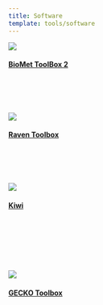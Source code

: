 ```yaml
---
title: Software
template: tools/software
---
```


<a href="http://biomet-toolbox.chalmers.se/">
  <img class="project-logo" src="/img/logo_biomet.png">
  <h4>BioMet ToolBox 2</h4>
</a><br><br><br><br>

<a href="https://github.com/SysBioChalmers/RAVEN">
  <img class="project-logo" src="/img/logo_raven.png">
  <h4>Raven Toolbox</h4>
</a><br><br><br><br>

<a href="https://github.com/SysBioChalmers/Kiwi">
  <img class="project-logo" src="/img/logo_kiwi.png">
  <h4>Kiwi</h4>
</a><br><br><br><br><br><br>

<a href="https://github.com/SysBioChalmers/GECKO">
  <img class="project-logo" src="/img/logo_gecko.png">
  <h4>GECKO Toolbox</h4>
</a><br><br><br><br>
